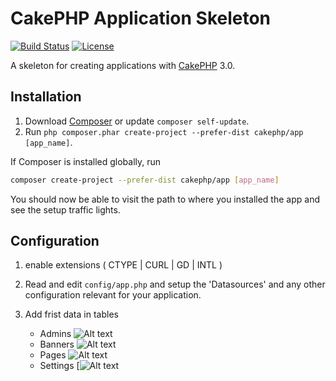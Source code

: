 # CakePHP Application Skeleton

[![Build Status](https://api.travis-ci.org/cakephp/app.png)](https://travis-ci.org/cakephp/app)
[![License](https://poser.pugx.org/cakephp/app/license.svg)](https://packagist.org/packages/cakephp/app)

A skeleton for creating applications with [CakePHP](http://cakephp.org) 3.0.

## Installation

1. Download [Composer](http://getcomposer.org/doc/00-intro.md) or update `composer self-update`.
2. Run `php composer.phar create-project --prefer-dist cakephp/app [app_name]`.

If Composer is installed globally, run
```bash
composer create-project --prefer-dist cakephp/app [app_name]
```

You should now be able to visit the path to where you installed the app and see
the setup traffic lights.


## Configuration

1. enable extensions ( CTYPE | CURL | GD | INTL )

2. Read and edit `config/app.php` and setup the 'Datasources' and any other configuration relevant for your application.

3. Add frist data in tables 
	- Admins   ![Alt text](http://www.bblender.com.br/new_2/cms/admin.png "Optional title")
	- Banners  ![Alt text](http://www.bblender.com.br/new_2/cms/banners.png "Optional title")
	- Pages    ![Alt text](http://www.bblender.com.br/new_2/cms/pages.png "Optional title")
	- Settings [![Alt text](http://www.bblender.com.br/new_2/cms/settings.png "Optional title")
